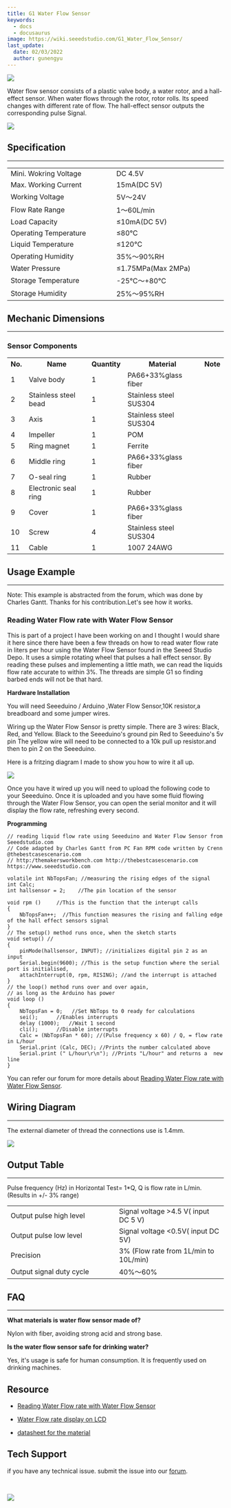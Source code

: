 ```yaml
---
title: G1 Water Flow Sensor
keywords:
  - docs
  - docusaurus
image: https://wiki.seeedstudio.com/G1_Water_Flow_Sensor/
last_update:
  date: 02/03/2022
  author: gunengyu
---
```

![](https://files.seeedstudio.com/wiki/G1_Water_Flow_Sensor/img/G1inch_Water_Flow_sensor.jpeg)

Water flow sensor consists of a plastic valve body, a water rotor, and a hall-effect sensor. When water flows through the rotor, rotor rolls. Its speed changes with different rate of flow. The hall-effect sensor outputs the corresponding pulse Signal.

[![](https://files.seeedstudio.com/wiki/Seeed-WiKi/docs/images/300px-Get_One_Now_Banner-ragular.png)](https://www.seeedstudio.com/g34-water-flow-sensor-p-1083.html?cPath=144_151)

## Specification

---
<table>
  <tbody><tr>
      <td>Mini. Wokring Voltage
      </td>
      <td>DC 4.5V
      </td></tr>
    <tr>
      <td>Max. Working Current
      </td>
      <td>15mA(DC 5V)
      </td></tr>
    <tr>
      <td width="400px">Working Voltage
      </td>
      <td width="400px">5V～24V
      </td></tr>
    <tr>
      <td>Flow Rate Range
      </td>
      <td>1～60L/min
      </td></tr>
    <tr>
      <td>Load Capacity
      </td>
      <td>≤10mA(DC 5V)
      </td></tr>
    <tr>
      <td>Operating Temperature
      </td>
      <td>≤80℃
      </td></tr>
    <tr>
      <td>Liquid Temperature
      </td>
      <td>≤120℃
      </td></tr>
    <tr>
      <td>Operating Humidity
      </td>
      <td>35%～90%RH
      </td></tr>
    <tr>
      <td>Water Pressure
      </td>
      <td>≤1.75MPa(Max 2MPa)
      </td></tr>
    <tr>
      <td>Storage Temperature
      </td>
      <td>-25℃～+80℃
      </td></tr>
    <tr>
      <td>Storage Humidity
      </td>
      <td>25%～95%RH
      </td></tr></tbody></table>

## Mechanic Dimensions

---

### Sensor Components

<table>
  <tbody><tr>
      <th>No.
      </th>
      <th>Name
      </th>
      <th>Quantity
      </th>
      <th>Material
      </th>
      <th>Note
      </th></tr>
    <tr style={{fontSize: '90%'}}>
      <td width={200}> 1
      </td>
      <td width={150}>  Valve body
      </td>
      <td width={150}>  1
      </td>
      <td width={150}>  PA66+33%glass fiber
      </td>
      <td width={150}>
      </td></tr>
    <tr style={{fontSize: '90%'}}>
      <td width={200}> 2
      </td>
      <td width={150}>  Stainless steel bead
      </td>
      <td width={150}>  1
      </td>
      <td width={150}>  Stainless steel SUS304
      </td>
      <td width={150}>
      </td></tr>
    <tr style={{fontSize: '90%'}}>
      <td> 3
      </td>
      <td>  Axis
      </td>
      <td>  1
      </td>
      <td>  Stainless steel SUS304
      </td>
      <td>
      </td></tr>
    <tr style={{fontSize: '90%'}}>
      <td> 4
      </td>
      <td>  Impeller
      </td>
      <td>  1
      </td>
      <td>  POM
      </td>
      <td>
      </td></tr>
    <tr style={{fontSize: '90%'}}>
      <td> 5
      </td>
      <td>  Ring magnet
      </td>
      <td>  1
      </td>
      <td>  Ferrite
      </td>
      <td>
      </td></tr>
    <tr style={{fontSize: '90%'}}>
      <td> 6
      </td>
      <td>  Middle ring
      </td>
      <td>  1
      </td>
      <td>  PA66+33%glass fiber
      </td>
      <td>
      </td></tr>
    <tr style={{fontSize: '90%'}}>
      <td> 7
      </td>
      <td>  O-seal ring
      </td>
      <td>  1
      </td>
      <td>  Rubber
      </td>
      <td>
      </td></tr>
    <tr style={{fontSize: '90%'}}>
      <td> 8
      </td>
      <td>  Electronic seal ring
      </td>
      <td>  1
      </td>
      <td>  Rubber
      </td>
      <td>
      </td></tr>
    <tr style={{fontSize: '90%'}}>
      <td> 9
      </td>
      <td>  Cover
      </td>
      <td>  1
      </td>
      <td>  PA66+33%glass fiber
      </td>
      <td>
      </td></tr>
    <tr style={{fontSize: '90%'}}>
      <td> 10
      </td>
      <td>  Screw
      </td>
      <td>  4
      </td>
      <td>  Stainless steel SUS304
      </td>
      <td>
      </td></tr>
    <tr style={{fontSize: '90%'}}>
      <td> 11
      </td>
      <td>  Cable
      </td>
      <td>  1
      </td>
      <td>  1007 24AWG
      </td>
      <td>
      </td></tr></tbody></table>

## Usage Example

---
<font>Note: This example is abstracted from the forum, which was done by Charles Gantt. Thanks for his contribution.Let's see how it works.</font>

### Reading Water Flow rate with Water Flow Sensor

This is part of a project I have been working on and I thought I would share it here since there have been a few threads on how to read water flow rate in liters per hour using the Water Flow Sensor found in the Seeed Studio Depo. It uses a simple rotating wheel that pulses a hall effect sensor. By reading these pulses and implementing a little math, we can read the liquids flow rate accurate to within 3%. The threads are simple G1 so finding barbed ends will not be that hard.

**Hardware Installation**

You will need  Seeeduino / Arduino ,Water Flow Sensor,10K resistor,a breadboard and some jumper wires.

Wiring up the Water Flow Sensor is pretty simple. There are 3 wires: Black, Red, and Yellow.
Black to the Seeeduino's ground pin
Red to Seeeduino's 5v pin
The yellow wire will need to be connected to a 10k pull up resistor.and then to pin 2 on the Seeeduino.

Here is a fritzing diagram I made to show you how to wire it all up.

![](https://files.seeedstudio.com/wiki/G1_Water_Flow_Sensor/img/Reading_liquid_flow_rate_with_an_Arduino.jpg)

Once you have it wired up you will need to upload the following code to your Seeeduino. Once it is uploaded and you have some fluid flowing through the Water Flow Sensor, you can open the serial monitor and it will display the flow rate, refreshing every second.

**Programming**

```
// reading liquid flow rate using Seeeduino and Water Flow Sensor from Seeedstudio.com
// Code adapted by Charles Gantt from PC Fan RPM code written by Crenn @thebestcasescenario.com
// http:/themakersworkbench.com http://thebestcasescenario.com https://www.seeedstudio.com

volatile int NbTopsFan; //measuring the rising edges of the signal
int Calc;
int hallsensor = 2;    //The pin location of the sensor

void rpm ()     //This is the function that the interupt calls
{
    NbTopsFan++;  //This function measures the rising and falling edge of the hall effect sensors signal
}
// The setup() method runs once, when the sketch starts
void setup() //
{
    pinMode(hallsensor, INPUT); //initializes digital pin 2 as an input
    Serial.begin(9600); //This is the setup function where the serial port is initialised,
    attachInterrupt(0, rpm, RISING); //and the interrupt is attached
}
// the loop() method runs over and over again,
// as long as the Arduino has power
void loop ()
{
    NbTopsFan = 0;   //Set NbTops to 0 ready for calculations
    sei();      //Enables interrupts
    delay (1000);   //Wait 1 second
    cli();      //Disable interrupts
    Calc = (NbTopsFan * 60); //(Pulse frequency x 60) / Q, = flow rate in L/hour
    Serial.print (Calc, DEC); //Prints the number calculated above
    Serial.print (" L/hour\r\n"); //Prints "L/hour" and returns a  new line
}
```

You can refer our forum for more details about [Reading Water Flow rate with Water Flow Sensor](https://forum.seeedstudio.com/viewtopic.php?f=4&amp;t=989&amp;p=3632#p3632).

## Wiring Diagram

---
The external diameter of thread the connections use is 1.4mm.

![](https://files.seeedstudio.com/wiki/G1_Water_Flow_Sensor/img/Wfs-wiring.jpg)

## Output Table

---
Pulse frequency (Hz) in Horizontal Test= 1*Q, Q is flow rate in L/min. (Results in +/- 3% range)

<table >
<tr>
<td width="400px">Output pulse high level
</td>
<td width="400px">Signal voltage &gt;4.5 V( input DC 5 V)
</td></tr>
<tr>
<td>Output pulse low level
</td>
<td>Signal voltage &lt;0.5V( input DC 5V)
</td></tr>
<tr>
<td>Precision
</td>
<td>3% (Flow rate from 1L/min to 10L/min)
</td></tr>
<tr>
<td>Output signal duty cycle
</td>
<td>40%～60%
</td></tr></table>

## FAQ

---
**What materials is water flow sensor made of?**

Nylon with fiber, avoiding strong acid and strong base.

**Is the water flow sensor safe for drinking water?**

Yes, it's usage is safe for human consumption. It is frequently used on drinking machines.

## Resource

* [Reading Water Flow rate with Water Flow Sensor](https://forum.seeedstudio.com/viewtopic.php?f=4&amp;t=989&amp;p=3632#p3632)

* [Water Flow rate display on LCD](http://www.practicalarduino.com/projects/water-flow-gauge)

* [datasheet for the material](https://wiki.seeedstudio.com/images/4/4e/YEE70G30HSLNC..pdf)

## Tech Support

 if you have any technical issue.  submit the issue into our [forum](http://forum.seeedstudio.com/).
<div>
  <br /><p style={{textAlign: 'center'}}><a href="https://www.seeedstudio.com/act-4.html?utm_source=wiki&utm_medium=wikibanner&utm_campaign=newproducts" target="_blank"><img src="https://files.seeedstudio.com/wiki/Wiki_Banner/new_product.jpg" /></a></p>
</div>
